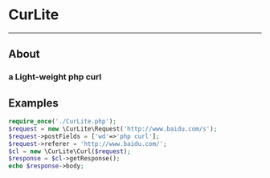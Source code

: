 # CurLite

---

## About
### a Light-weight php curl

## Examples

```php
require_once('./CurLite.php');
$request = new \CurLite\Request('http://www.baidu.com/s');
$request->postFields = ['wd'=>'php curl'];
$request->referer = 'http://www.baidu.com/';
$cl = new \CurLite\Curl($request);
$response = $cl->getResponse();
echo $response->body;
```
